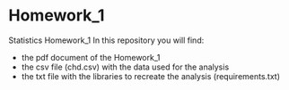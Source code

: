 # Homework_1
Statistics Homework_1 
In this repository you will find:
- the pdf document of the Homework_1
- the csv file (chd.csv) with the data used for the analysis
- the txt file with the libraries to recreate the analysis (requirements.txt)
